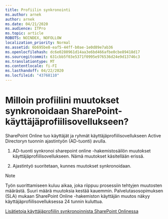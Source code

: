 ```yaml
---
title: Profiilin synkronointi
ms.author: arnek
author: arnek
ms.date: 04/21/2020
ms.audience: ITPro
ms.topic: article
ROBOTS: NOINDEX, NOFOLLOW
localization_priority: Normal
ms.assetid: 6b695be8-eaf5-44ff-b0ae-1e0d89e7ab36
ms.openlocfilehash: dc6e0280961d14aa3e6bd466afbe0cbe89418d17
ms.sourcegitcommit: 631cbb5f03e5371f0995e976536d24e9d13746c3
ms.translationtype: MT
ms.contentlocale: fi-FI
ms.lasthandoff: 04/22/2020
ms.locfileid: "43768110"
---
```

# <a name="when-do-my-profile-changes-sync-to-the-sharepoint-user-profile-application"></a>Milloin profiilini muutokset synkronoidaan SharePoint-käyttäjäprofiilisovellukseen?

SharePoint Online tuo käyttäjät ja ryhmät käyttäjäprofiilisovellukseen Active Directoryn tuonnin ajastintyön (AD-tuonti) avulla. 
  
1. AD-tuonti synkronoi sharepoint online -hakemistosäilön muutokset käyttäjäprofiilisovellukseen. Nämä muutokset käsitellään erissä.
    
2. Ajastintyö suoritetaan, kunnes muutokset synkronoidaan.
    
> [!NOTE]
> Työn suorittamiseen kuluu aikaa, joka riippuu prosessiin tehtyjen muutosten määrästä. Suuri määrä muutoksia kestää kauemmin. Palvelutasosopimuksen (SLA) mukaan SharePoint Online -hakemiston käyttäjän muutos näkyy käyttäjäprofiilisovelluksessa 24 tunnin kuluttua. 
  
[Lisätietoja käyttäjäprofiilin synkronoinnista SharePoint Onlinessa](https://go.microsoft.com/fwlink/?linkid=875671)
  


